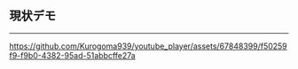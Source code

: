 ## 現状デモ
---


https://github.com/Kurogoma939/youtube_player/assets/67848399/f50259f9-f9b0-4382-95ad-51abbcffe27a

